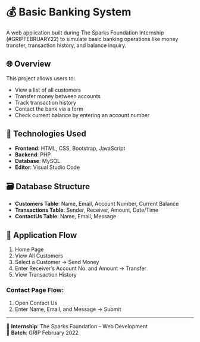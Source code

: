 # 💰 Basic Banking System

A web application built during The Sparks Foundation Internship (#GRIPFEBRUARY22) to simulate basic banking operations like money transfer, transaction history, and balance inquiry.

## 🌐 Overview
This project allows users to:
- View a list of all customers
- Transfer money between accounts
- Track transaction history
- Contact the bank via a form
- Check current balance by entering an account number

## 🔧 Technologies Used
- **Frontend**: HTML, CSS, Bootstrap, JavaScript  
- **Backend**: PHP  
- **Database**: MySQL  
- **Editor**: Visual Studio Code

## 🗃️ Database Structure
- **Customers Table**: Name, Email, Account Number, Current Balance  
- **Transactions Table**: Sender, Receiver, Amount, Date/Time  
- **ContactUs Table**: Name, Email, Message

## 🔄 Application Flow
1. Home Page  
2. View All Customers  
3. Select a Customer → Send Money  
4. Enter Receiver’s Account No. and Amount → Transfer  
5. View Transaction History

### Contact Page Flow:
1. Open Contact Us  
2. Enter Name, Email, and Message → Submit

---

📁 **Internship**: The Sparks Foundation – Web Development  
📅 **Batch**: GRIP February 2022
